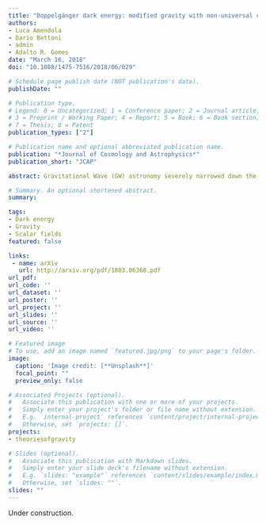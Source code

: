 ```yaml
---
title: "Doppelgänger dark energy: modified gravity with non-universal couplings after GW170817"
authors:
- Luca Amendola
- Dario Bettoni
- admin
- Adalto R. Gomes
date: "March 16, 2018"
doi: "10.1088/1475-7516/2018/06/029"

# Schedule page publish date (NOT publication's date).
publishDate: ""

# Publication type.
# Legend: 0 = Uncategorized; 1 = Conference paper; 2 = Journal article;
# 3 = Preprint / Working Paper; 4 = Report; 5 = Book; 6 = Book section;
# 7 = Thesis; 8 = Patent
publication_types: ["2"]

# Publication name and optional abbreviated publication name.
publication: "*Journal of Cosmology and Astrophysics*"
publication_short: "JCAP"

abstract: Gravitational Wave (GW) astronomy severely narrowed down the theoretical space for scalar-tensor theories. We propose a new class of attractor models {for Horndeski action} in which GWs propagate at the speed of light in the nearby universe but not in the past. To do so we derive new solutions to the interacting dark sector in which the ratio of dark energy and dark matter remains constant, which we refer to as doppelgänger dark energy (DDE). We then remove the interaction between dark matter and dark energy by a suitable change of variables. The accelerated expansion that (we) baryons observe is due to a conformal coupling to the dark energy scalar field. We show how in this context it is possible to find a non trivial subset of solutions in which GWs propagate at the speed of light only at low red-shifts. The model is an attractor, thus reaching the limit cT→1 relatively fast. However, the effect of baryons turns out to be non-negligible and severely constrains the form of the Lagrangian. In passing, we found that in the simplest DDE models the no-ghost conditions for perturbations require a non-universal coupling to gravity. In the end, we comment on possible ways to solve the lack of matter domination stage for DDE models.

# Summary. An optional shortened abstract.
summary: 

tags:
- Dark energy
- Gravity
- Scalar fields
featured: false

links:
 - name: arXiv
   url: http://arxiv.org/pdf/1803.06368.pdf
url_pdf: 
url_code: ''
url_dataset: ''
url_poster: ''
url_project: ''
url_slides: ''
url_source: ''
url_video: ''

# Featured image
# To use, add an image named `featured.jpg/png` to your page's folder. 
image:
  caption: 'Image credit: [**Unsplash**]'
  focal_point: ""
  preview_only: false

# Associated Projects (optional).
#   Associate this publication with one or more of your projects.
#   Simply enter your project's folder or file name without extension.
#   E.g. `internal-project` references `content/project/internal-project/index.md`.
#   Otherwise, set `projects: []`.
projects:
- theoriesofgravity

# Slides (optional).
#   Associate this publication with Markdown slides.
#   Simply enter your slide deck's filename without extension.
#   E.g. `slides: "example"` references `content/slides/example/index.md`.
#   Otherwise, set `slides: ""`.
slides: ""
---
```

Under construction.